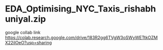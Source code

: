 # EDA_Optimising_NYC_Taxis_rishabhuniyal.zip
google collab link https://colab.research.google.com/drive/183R2gg6TVgW3oSWyWETtkOZMX22ilOeO?usp=sharing
